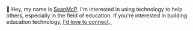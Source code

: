 👋 Hey, my name is [SeanMcP](https://www.seanmcp.com/articles/how-to-pronounce-my-name/). I'm interested in using technology to help others, especially in the field of education. If you're interested in building education technology, [I'd love to connect](mailto:sean@seanmcp.com?subject=Building%20EdTech%20(GitHub)).<a rel="me" href="https://mastodon.online/@seanmcp">&nbsp;</a>
